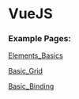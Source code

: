 # VueJS

### Example Pages:
[Elements_Basics](https://antonioloureiro.github.io/VueJS.jl/Elements_Basics.html)
 

[Basic_Grid](https://antonioloureiro.github.io/VueJS.jl/Basic_Grid.html)
 

[Basic_Binding](https://antonioloureiro.github.io/VueJS.jl/Basic_Binding.html)
 

